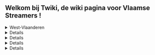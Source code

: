 ## Welkom bij Twiki, de wiki pagina voor Vlaamse Streamers !

<details>
<summary>West-Vlaanderen</summary>
1. <a href="https://javasaurus.github.io/twiki/profile/default_profile.md">DEFAULT<a>
</details>

<details>
<summary>Vlaams-Brabant</summary>
1.  <a href="https://javasaurus.github.io/twiki/profile/default_profile.md">DEFAULT<a>
</details>

<details>
<summary>Oost-Vlaanderen</summary>
1.  <a href="https://javasaurus.github.io/twiki/profile/default_profile.md">DEFAULT<a>
</details>

<details>
<summary>Limburg</summary>
1.  <a href="https://javasaurus.github.io/twiki/profile/default_profile.md">DEFAULT<a>
</details>

<details>
<summary>Antwerpen</summary>
1.  <a href="https://javasaurus.github.io/twiki/profile/default_profile.md">DEFAULT<a>
</details>









